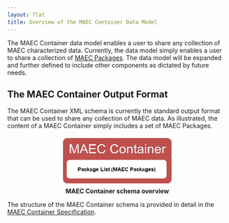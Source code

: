 ```yaml
---
layout: flat
title: Overview of the MAEC Container Data Model
---
```


The MAEC Container data model enables a user to share any collection of MAEC characterized data.  Currently, the data model simply enables a user to share a collection of <a href="http://maecproject.github.io/documentation/data_model_overview/package/">MAEC Packages</a>.  The data model will be expanded and further defined to include other components as dictated by future needs.

## The MAEC Container Output Format

The MAEC Container XML schema is currently the standard output format that can be used to share any collection of MAEC data.  As illustrated, the content of a MAEC Container simply includes a set of MAEC Packages.

<center>
<img src="cformat.png" alt="MAEC Container data model" height="116" width="260"/>
<figcaption><b>MAEC Container schema overview</b></figcaption>
</center>

The structure of the MAEC Container schema is provided in detail in the <a href="http://maec.mitre.org/language/version4.1/MAEC_Container_Spec_v2_1.pdf">MAEC Container Specification</a>.